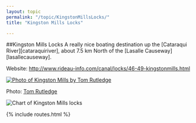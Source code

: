 ```yaml
---
layout: topic
permalink: "/topic/KingstonMillsLocks/"
title: "Kingston Mills Locks"

---
```


##Kingston Mills Locks
A really nice boating destination up the [Cataraqui River][cataraquiriver], about 7.5 km North of the [Lasalle Causeway][lasallecauseway].

Website: http://www.rideau-info.com/canal/locks/46-49-kingstonmills.html

<div class="attribphoto" style="width: 1024px;">
<a href="http://www.flickr.com/photos/21982851@N00/" class="imagelink"><img src="http://K7Waterfront.org/Images/KingstonMillsTomRutledge.jpg" alt="Photo of Kingston Mills by Tom Rutledge" class="bottom"></a>
<div class="photoattrib"><p>Photo: <a href="http://www.flickr.com/photos/21982851@N00/">Tom Rutledge</a></div>
</div>

<img src="http://k7waterfront.org/Images/Chart-KingstonMillsSwim.jpg" alt="Chart of Kingston Mills locks">

{% include routes.html %}
